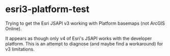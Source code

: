 # esri3-platform-test
Trying to get the Esri JSAPI v3 working with Platform basemaps (not ArcGIS Online). 

It appears as though only v4 of Esri's JSAPI works with the developer platform. This is an attempt to diagnose (and maybe find a workaround) for v3 limitations.
